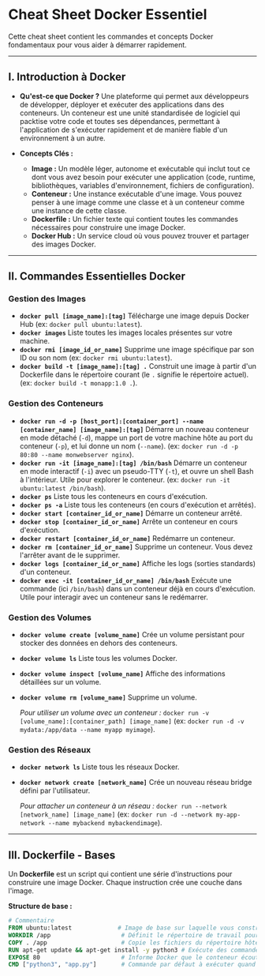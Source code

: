 # Cheat Sheet Docker Essentiel

Cette cheat sheet contient les commandes et concepts Docker fondamentaux pour vous aider à démarrer rapidement.

---

## I. Introduction à Docker

* **Qu'est-ce que Docker ?**
    Une plateforme qui permet aux développeurs de développer, déployer et exécuter des applications dans des conteneurs. Un conteneur est une unité standardisée de logiciel qui packtise votre code et toutes ses dépendances, permettant à l'application de s'exécuter rapidement et de manière fiable d'un environnement à un autre.

* **Concepts Clés :**
    * **Image :** Un modèle léger, autonome et exécutable qui inclut tout ce dont vous avez besoin pour exécuter une application (code, runtime, bibliothèques, variables d'environnement, fichiers de configuration).
    * **Conteneur :** Une instance exécutable d'une image. Vous pouvez penser à une image comme une classe et à un conteneur comme une instance de cette classe.
    * **Dockerfile :** Un fichier texte qui contient toutes les commandes nécessaires pour construire une image Docker.
    * **Docker Hub :** Un service cloud où vous pouvez trouver et partager des images Docker.

---

## II. Commandes Essentielles Docker

### Gestion des Images

* **`docker pull [image_name]:[tag]`**
    Télécharge une image depuis Docker Hub (ex: `docker pull ubuntu:latest`).
* **`docker images`**
    Liste toutes les images locales présentes sur votre machine.
* **`docker rmi [image_id_or_name]`**
    Supprime une image spécifique par son ID ou son nom (ex: `docker rmi ubuntu:latest`).
* **`docker build -t [image_name]:[tag] .`**
    Construit une image à partir d'un Dockerfile dans le répertoire courant (le `.` signifie le répertoire actuel). (ex: `docker build -t monapp:1.0 .`).

### Gestion des Conteneurs

* **`docker run -d -p [host_port]:[container_port] --name [container_name] [image_name]:[tag]`**
    Démarre un nouveau conteneur en mode détaché (`-d`), mappe un port de votre machine hôte au port du conteneur (`-p`), et lui donne un nom (`--name`).
    (ex: `docker run -d -p 80:80 --name monwebserver nginx`).
* **`docker run -it [image_name]:[tag] /bin/bash`**
    Démarre un conteneur en mode interactif (`-i`) avec un pseudo-TTY (`-t`), et ouvre un shell Bash à l'intérieur. Utile pour explorer le conteneur.
    (ex: `docker run -it ubuntu:latest /bin/bash`).
* **`docker ps`**
    Liste tous les conteneurs en cours d'exécution.
* **`docker ps -a`**
    Liste tous les conteneurs (en cours d'exécution et arrêtés).
* **`docker start [container_id_or_name]`**
    Démarre un conteneur arrêté.
* **`docker stop [container_id_or_name]`**
    Arrête un conteneur en cours d'exécution.
* **`docker restart [container_id_or_name]`**
    Redémarre un conteneur.
* **`docker rm [container_id_or_name]`**
    Supprime un conteneur. Vous devez l'arrêter avant de le supprimer.
* **`docker logs [container_id_or_name]`**
    Affiche les logs (sorties standards) d'un conteneur.
* **`docker exec -it [container_id_or_name] /bin/bash`**
    Exécute une commande (ici `/bin/bash`) dans un conteneur déjà en cours d'exécution. Utile pour interagir avec un conteneur sans le redémarrer.

### Gestion des Volumes

* **`docker volume create [volume_name]`**
    Crée un volume persistant pour stocker des données en dehors des conteneurs.
* **`docker volume ls`**
    Liste tous les volumes Docker.
* **`docker volume inspect [volume_name]`**
    Affiche des informations détaillées sur un volume.
* **`docker volume rm [volume_name]`**
    Supprime un volume.

    *Pour utiliser un volume avec un conteneur :*
    `docker run -v [volume_name]:[container_path] [image_name]`
    (ex: `docker run -d -v mydata:/app/data --name myapp myimage`).

### Gestion des Réseaux

* **`docker network ls`**
    Liste tous les réseaux Docker.
* **`docker network create [network_name]`**
    Crée un nouveau réseau bridge défini par l'utilisateur.

    *Pour attacher un conteneur à un réseau :*
    `docker run --network [network_name] [image_name]`
    (ex: `docker run -d --network my-app-network --name mybackend mybackendimage`).

---

## III. Dockerfile - Bases

Un **Dockerfile** est un script qui contient une série d'instructions pour construire une image Docker. Chaque instruction crée une couche dans l'image.

**Structure de base :**

```dockerfile
# Commentaire
FROM ubuntu:latest             # Image de base sur laquelle vous construisez
WORKDIR /app                    # Définit le répertoire de travail pour les instructions suivantes
COPY . /app                     # Copie les fichiers du répertoire hôte vers le conteneur
RUN apt-get update && apt-get install -y python3 # Exécute des commandes pendant la construction de l'image
EXPOSE 80                       # Informe Docker que le conteneur écoute sur le port 80 à l'exécution
CMD ["python3", "app.py"]       # Commande par défaut à exécuter quand le conteneur démarre